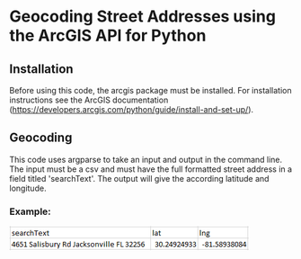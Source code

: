 # Geocoding Street Addresses using the ArcGIS API for Python

## Installation
Before using this code, the arcgis package must be installed.  For installation instructions see the 
ArcGIS documentation (https://developers.arcgis.com/python/guide/install-and-set-up/).

## Geocoding
This code uses argparse to take an input and output in the command line.  The input must be a csv and must have the full formatted street address in a field titled 'searchText'.  The 
output will give the according latitude and longitude.

### Example:

![Example](/images/input_example.png)